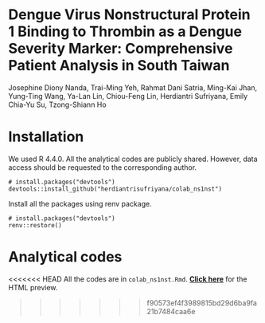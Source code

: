 # Dengue Virus Nonstructural Protein 1 Binding to Thrombin as a Dengue Severity Marker: Comprehensive Patient Analysis in South Taiwan

Josephine Diony Nanda, Trai-Ming Yeh, Rahmat Dani Satria, Ming-Kai Jhan, Yung-Ting Wang, Ya-Lan Lin, Chiou-Feng Lin, Herdiantri Sufriyana, Emily Chia-Yu Su, Tzong-Shiann Ho

# Installation

We used R 4.4.0. All the analytical codes are publicly shared. However, data access should be requested to the corresponding author.

```{r}
# install.packages("devtools")
devtools::install_github("herdiantrisufriyana/colab_ns1nst")
```

Install all the packages using renv package.

```{r}
# install.packages("devtools")
renv::restore()
```

# Analytical codes

<<<<<<< HEAD
All the codes are in `colab_ns1nst.Rmd`. [**Click here**](https://htmlpreview.github.io/?https://github.com/herdiantrisufriyana/colab_ns1nst/blob/master/doc/colab_ns1nst.html) for the HTML preview.
>>>>>>> f90573ef4f3989815bd29d6ba9fa21b7484caa6e
